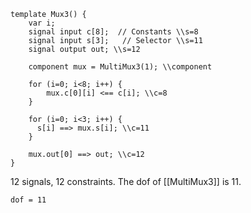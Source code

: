 ```
template Mux3() {
    var i;
    signal input c[8];  // Constants \\s=8
    signal input s[3];   // Selector \\s=11
    signal output out; \\s=12

    component mux = MultiMux3(1); \\component

    for (i=0; i<8; i++) {
        mux.c[0][i] <== c[i]; \\c=8
    }

    for (i=0; i<3; i++) {
      s[i] ==> mux.s[i]; \\c=11
    }

    mux.out[0] ==> out; \\c=12
}
```
12 signals, 12 constraints. The dof of [[MultiMux3]] is 11.

`dof = 11`